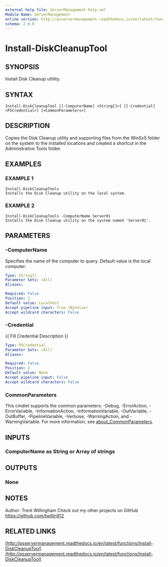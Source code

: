 ```yaml
---
external help file: ServerManagement-help.xml
Module Name: ServerManagement
online version: http://psservermanagement.readthedocs.io/en/latest/functions/Install-DiskCleanupTool
schema: 2.0.0
---
```


# Install-DiskCleanupTool

## SYNOPSIS
Install Disk Cleanup utlility.

## SYNTAX

```
Install-DiskCleanupTool [[-ComputerName] <String[]>] [[-Credential] <PSCredential>] [<CommonParameters>]
```

## DESCRIPTION
Copies the Disk Cleanup utility and supporting files from the WinSxS folder on the system to the installed locations and created a shortcut in the Administrative Tools folder.

## EXAMPLES

### EXAMPLE 1
```
Install-DiskCleanupTools
Installs the Disk Cleanup utility on the local system.
```

### EXAMPLE 2
```
Install-DiskCleanupTools -ComputerName Server01
Installs the Disk Cleanup utility on the system named 'Server01'.
```

## PARAMETERS

### -ComputerName
Specifies the name of the computer to query. 
Default value is the local computer.

```yaml
Type: String[]
Parameter Sets: (All)
Aliases:

Required: False
Position: 1
Default value: Localhost
Accept pipeline input: True (ByValue)
Accept wildcard characters: False
```

### -Credential
{{ Fill Credential Description }}

```yaml
Type: PSCredential
Parameter Sets: (All)
Aliases:

Required: False
Position: 2
Default value: None
Accept pipeline input: False
Accept wildcard characters: False
```

### CommonParameters
This cmdlet supports the common parameters: -Debug, -ErrorAction, -ErrorVariable, -InformationAction, -InformationVariable, -OutVariable, -OutBuffer, -PipelineVariable, -Verbose, -WarningAction, and -WarningVariable. For more information, see [about_CommonParameters](http://go.microsoft.com/fwlink/?LinkID=113216).

## INPUTS

### ComputerName as String or Array of strings
## OUTPUTS

### None
## NOTES
Author: Trent Willingham
Check out my other projects on GitHub https://github.com/twillin912

## RELATED LINKS

[http://psservermanagement.readthedocs.io/en/latest/functions/Install-DiskCleanupTool](http://psservermanagement.readthedocs.io/en/latest/functions/Install-DiskCleanupTool)

